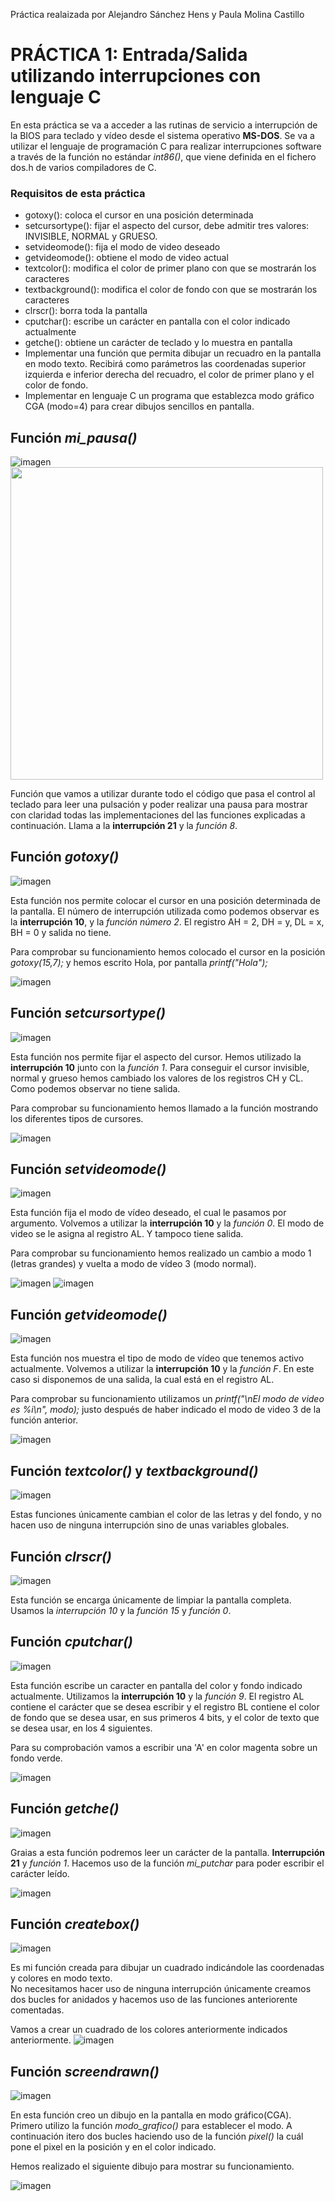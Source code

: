 Práctica realaizada por Alejandro Sánchez Hens y Paula Molina Castillo

# PRÁCTICA 1: Entrada/Salida utilizando interrupciones con lenguaje C

En esta práctica se va a acceder a las rutinas de servicio a interrupción de la BIOS para teclado y vídeo desde el
sistema operativo **MS-DOS**. Se va a utilizar el lenguaje de programación C para realizar interrupciones software a
través de la función no estándar *int86()*, que viene definida en el fichero dos.h de varios compiladores de C.

### Requisitos de esta práctica
* gotoxy(): coloca el cursor en una posición determinada
* setcursortype(): fijar el aspecto del cursor, debe admitir tres valores: INVISIBLE, NORMAL y GRUESO.
* setvideomode(): fija el modo de video deseado
* getvideomode(): obtiene el modo de video actual
* textcolor(): modifica el color de primer plano con que se mostrarán los caracteres
* textbackground(): modifica el color de fondo con que se mostrarán los caracteres
* clrscr(): borra toda la pantalla
* cputchar(): escribe un carácter en pantalla con el color indicado actualmente
* getche(): obtiene un carácter de teclado y lo muestra en pantalla
* Implementar una función que permita dibujar un recuadro en la pantalla en modo texto. Recibirá como parámetros las coordenadas superior izquierda e inferior derecha del recuadro, el color de primer plano y el color de fondo.
* Implementar en lenguaje C un programa que establezca modo gráfico CGA (modo=4) para crear dibujos sencillos en pantalla.

## Función *mi_pausa()*

![imagen](https://github.com/paulamc814/PDIH/blob/main/Pr%C3%A1ctica%201/images/mi_pausa.JPG )
<img src="https://github.com/paulamc814/PDIH/blob/main/Pr%C3%A1ctica%201/images/mi_pausa.JPG " width= "500px">

Función que vamos a utilizar durante todo el código que pasa el control al teclado para leer una pulsación y poder realizar
una pausa para mostrar con claridad todas las implementaciones del las funciones explicadas a continuación. Llama a la **interrupción 21**
y la *función 8*.


## Función *gotoxy()*

![imagen](https://github.com/paulamc814/PDIH/blob/main/Pr%C3%A1ctica%201/images/gotoxy1.JPG)

Esta función nos permite colocar el cursor en una posición determinada de la pantalla. El número de interrupción utilizada como podemos observar es la **interrupción 10**, y la *función número 2*. El registro AH = 2, DH = y, DL = x, BH = 0 y salida no tiene. 

Para comprobar su funcionamiento hemos colocado el cursor en la posición *gotoxy(15,7);* y hemos escrito Hola, por pantalla *printf("Hola");*

![imagen](https://github.com/paulamc814/PDIH/blob/main/Pr%C3%A1ctica%201/images/gotoxy2.JPG)

## Función *setcursortype()*

![imagen](https://github.com/paulamc814/PDIH/blob/main/Pr%C3%A1ctica%201/images/setcursortype1.JPG)

Esta función nos permite fijar el aspecto del cursor. Hemos utilizado la **interrupción 10** junto con la *función 1*.
Para conseguir el cursor invisible, normal y grueso hemos cambiado los valores de los registros CH y CL. Como podemos observar no tiene salida. 

Para comprobar su funcionamiento hemos llamado a la función mostrando los diferentes tipos de cursores. 

![imagen](https://github.com/paulamc814/PDIH/blob/main/Pr%C3%A1ctica%201/images/setcursortype2.JPG)

## Función *setvideomode()*

![imagen](https://github.com/paulamc814/PDIH/blob/main/Pr%C3%A1ctica%201/images/setvideomode1.JPG)

Esta función fija el modo de vídeo deseado, el cual le pasamos por argumento. Volvemos a utilizar la **interrupción 10** y la *función 0*.
El modo de video se le asigna al registro AL. Y tampoco tiene salida. 

Para comprobar su funcionamiento hemos realizado un cambio a modo 1 (letras grandes) y vuelta a modo de vídeo 3 (modo normal).

![imagen](https://github.com/paulamc814/PDIH/blob/main/Pr%C3%A1ctica%201/images/setvideomode2.JPG)
![imagen](https://github.com/paulamc814/PDIH/blob/main/Pr%C3%A1ctica%201/images/setvideomode3.JPG)

## Función *getvideomode()*

![imagen](https://github.com/paulamc814/PDIH/blob/main/Pr%C3%A1ctica%201/images/getvideomode1.JPG)

Esta función nos muestra el tipo de modo de vídeo que tenemos activo actualmente. Volvemos a utilizar la **interrupción 10** y la *función F*. En este caso si disponemos de una salida, la cual está en el registro AL.

Para comprobar su funcionamiento utilizamos un *printf("\nEl modo de video es %i\n", modo);* 
justo después de haber indicado el modo de video 3 de la función anterior. 

![imagen](https://github.com/paulamc814/PDIH/blob/main/Pr%C3%A1ctica%201/images/getvideomode2.JPG)

## Función *textcolor()* y *textbackground()*

![imagen](https://github.com/paulamc814/PDIH/blob/main/Pr%C3%A1ctica%201/images/textcolor1.JPG)

Estas funciones únicamente cambian el color de las letras y del fondo, y no hacen uso de ninguna interrupción sino de unas variables globales. 

## Función *clrscr()*

![imagen](https://github.com/paulamc814/PDIH/blob/main/Pr%C3%A1ctica%201/images/clrscr1.JPG)

Esta función se encarga únicamente de limpiar la pantalla completa. Usamos la *interrupción 10* y la *función 15* y *función 0*.

## Función *cputchar()*

![imagen](https://github.com/paulamc814/PDIH/blob/main/Pr%C3%A1ctica%201/images/cputchar1.JPG)

Esta función escribe un caracter en pantalla del color y fondo indicado actualmente.
Utilizamos la **interrupción 10** y la *función 9*. El registro AL contiene el carácter que se desea escribir y el registro BL contiene el color de fondo que se desea usar, en sus primeros 4 bits, y el color de texto que se desea usar, en los 4 siguientes.

Para su comprobación vamos a escribir una 'A' en color magenta sobre un fondo verde. 

![imagen](https://github.com/paulamc814/PDIH/blob/main/Pr%C3%A1ctica%201/images/cputchar2.JPG)

## Función *getche()*

![imagen](https://github.com/paulamc814/PDIH/blob/main/Pr%C3%A1ctica%201/images/getche1.JPG)

Graias a esta función podremos leer un carácter de la pantalla. **Interrupción 21** y *función 1*.
Hacemos uso de la función *mi_putchar* para poder escribir el carácter leído.

![imagen](https://github.com/paulamc814/PDIH/blob/main/Pr%C3%A1ctica%201/images/getche2.JPG)

## Función *createbox()*

![imagen](https://github.com/paulamc814/PDIH/blob/main/Pr%C3%A1ctica%201/images/createbox1.JPG)

Es mi función creada para dibujar un cuadrado indicándole las coordenadas y colores en modo texto.  
No necesitamos hacer uso de ninguna interrupción únicamente creamos dos bucles for anidados y hacemos uso de las funciones
anteriorente comentadas. 

Vamos a crear un cuadrado de los colores anteriormente indicados anteriormente.
![imagen](https://github.com/paulamc814/PDIH/blob/main/Pr%C3%A1ctica%201/images/createbox2.JPG)

## Función *screendrawn()*

![imagen](https://github.com/paulamc814/PDIH/blob/main/Pr%C3%A1ctica%201/images/screendrawn1.JPG)

En esta función creo un dibujo en la pantalla en modo gráfico(CGA). 
Primero utilizo la función *modo_grafico()* para establecer el modo. A continuación itero dos bucles haciendo uso de la función *pixel()*
la cuál pone el pixel en la posición y en el color indicado. 

Hemos realizado el siguiente dibujo para mostrar su funcionamiento.

![imagen](https://github.com/paulamc814/PDIH/blob/main/Pr%C3%A1ctica%201/images/screendrawn2.JPG)
